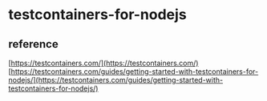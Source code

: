 # testcontainers-for-nodejs

## reference

[https://testcontainers.com/](https://testcontainers.com/)
[https://testcontainers.com/guides/getting-started-with-testcontainers-for-nodejs/](https://testcontainers.com/guides/getting-started-with-testcontainers-for-nodejs/)
